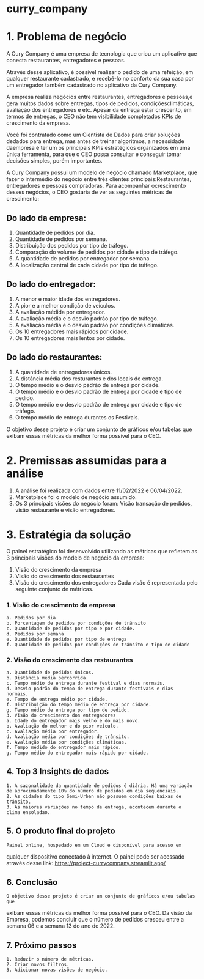 # curry_company
# 1. Problema de negócio

  A Cury Company é uma empresa de tecnologia que criou um aplicativo que conecta restaurantes, entregadores e pessoas.
    
  Através desse aplicativo, é possível realizar o pedido de uma refeição, em qualquer restaurante cadastrado, e recebê-lo no conforto da sua casa por um entregador também cadastrado no aplicativo da Cury Company.
  
  A empresa realiza negócios entre restaurantes, entregadores e pessoas,e gera muitos dados sobre entregas, tipos de pedidos, condiçõesclimáticas, avaliação dos entregadores e etc. Apesar da entrega estar crescento, em termos de entregas, o CEO não tem visibilidade completados KPIs de crescimento da empresa.
    
  Você foi contratado como um Cientista de Dados para criar soluções dedados para entrega, mas antes de treinar algoritmos, a necessidade daempresa é ter um os principais KPIs estratégicos organizados em uma única ferramenta, para que o CEO possa consultar e conseguir tomar decisões simples, porém importantes.
  
  A Cury Company possui um modelo de negócio chamado Marketplace, que fazer o intermédio do negócio entre três clientes principais:Restaurantes, entregadores e pessoas compradoras. Para acompanhar ocrescimento desses negócios, o CEO gostaria de ver as seguintes métricas de crescimento:

## Do lado da empresa:

  1. Quantidade de pedidos por dia.
  2. Quantidade de pedidos por semana.
  3. Distribuição dos pedidos por tipo de tráfego.
  4. Comparação do volume de pedidos por cidade e tipo de tráfego.
  4. A quantidade de pedidos por entregador por semana.
  5. A localização central de cada cidade por tipo de tráfego.

## Do lado do entregador:

  1. A menor e maior idade dos entregadores.
  2. A pior e a melhor condição de veículos.
  3. A avaliação médida por entregador.
  4. A avaliação média e o desvio padrão por tipo de tráfego.
  5. A avaliação média e o desvio padrão por condições climáticas.
  6. Os 10 entregadores mais rápidos por cidade.
  7. Os 10 entregadores mais lentos por cidade.
     
## Do lado do restaurantes:

  1. A quantidade de entregadores únicos.
  2. A distância média dos resturantes e dos locais de entrega.
  3. O tempo médio e o desvio padrão de entrega por cidade.
  4. O tempo médio e o desvio padrão de entrega por cidade e tipo de
  pedido.
  5. O tempo médio e o desvio padrão de entrega por cidade e tipo de
  tráfego.
  6. O tempo médio de entrega durantes os Festivais.
     
  O objetivo desse projeto é criar um conjunto de gráficos e/ou tabelas que exibam essas métricas da melhor forma possível para o CEO.

# 2. Premissas assumidas para a análise
  1. A análise foi realizada com dados entre 11/02/2022 e 06/04/2022.
  2. Marketplace foi o modelo de negócio assumido.
  3. Os 3 principais visões do negócio foram: Visão transação de pedidos,
  visão restaurante e visão entregadores.
# 3. Estratégia da solução
  O painel estratégico foi desenvolvido utilizando as métricas que refletem as 3 principais visões do modelo de negócio da empresa:
  
  1. Visão do crescimento da empresa
  2. Visão do crescimento dos restaurantes
  3. Visão do crescimento dos entregadores
  Cada visão é representada pelo seguinte conjunto de métricas.
  ### 1. Visão do crescimento da empresa
    a. Pedidos por dia
    b. Porcentagem de pedidos por condições de trânsito
    c. Quantidade de pedidos por tipo e por cidade.
    d. Pedidos por semana
    e. Quantidade de pedidos por tipo de entrega
    f. Quantidade de pedidos por condições de trânsito e tipo de cidade
  
  ### 2. Visão do crescimento dos restaurantes
    a. Quantidade de pedidos únicos.
    b. Distância média percorrida.
    c. Tempo médio de entrega durante festival e dias normais.
    d. Desvio padrão do tempo de entrega durante festivais e dias
    normais.
    e. Tempo de entrega médio por cidade.
    f. Distribuição do tempo médio de entrega por cidade.
    g. Tempo médio de entrega por tipo de pedido.
    3. Visão do crescimento dos entregadores
    a. Idade do entregador mais velho e do mais novo.
    b. Avaliação do melhor e do pior veículo.
    c. Avaliação média por entregador.
    d. Avaliação média por condições de trânsito.
    e. Avaliação média por condições climáticas.
    f. Tempo médido do entregador mais rápido.
    g. Tempo médio do entregador mais rápido por cidade.
  ## 4. Top 3 Insights de dados
    1. A sazonalidade da quantidade de pedidos é diária. Há uma variação
    de aproximadamente 10% do número de pedidos em dia sequenciais.
    2. As cidades do tipo Semi-Urban não possuem condições baixas de
    trânsito.
    3. As maiores variações no tempo de entrega, acontecem durante o
    clima ensoladao.
  ## 5. O produto final do projeto
    Painel online, hospedado em um Cloud e disponível para acesso em
  qualquer dispositivo conectado à internet.
  O painel pode ser acessado através desse link: https://project-currycompany.streamlit.app/
  ## 6. Conclusão
    O objetivo desse projeto é criar um conjunto de gráficos e/ou tabelas que
  exibam essas métricas da melhor forma possível para o CEO.
  Da visão da Empresa, podemos concluir que o número de pedidos
  cresceu entre a semana 06 e a semana 13 do ano de 2022.
  ## 7. Próximo passos
    1. Reduzir o número de métricas.
    2. Criar novos filtros.
    3. Adicionar novas visões de negócio.

  


